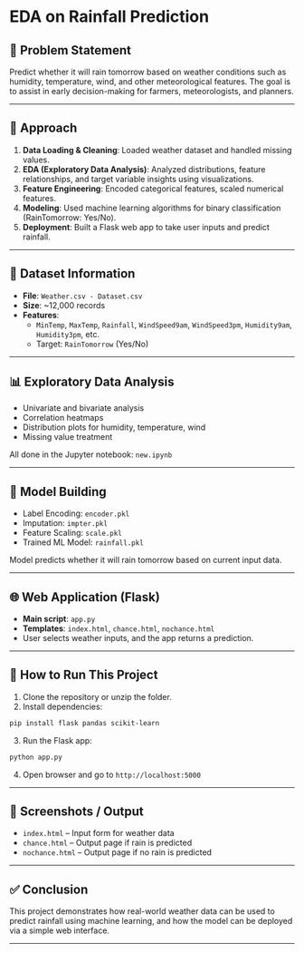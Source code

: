 # EDA on Rainfall Prediction

## 🧠 Problem Statement

Predict whether it will rain tomorrow based on weather conditions such as humidity, temperature, wind, and other meteorological features. The goal is to assist in early decision-making for farmers, meteorologists, and planners.

---

## 🧪 Approach

1. **Data Loading & Cleaning**: Loaded weather dataset and handled missing values.
2. **EDA (Exploratory Data Analysis)**: Analyzed distributions, feature relationships, and target variable insights using visualizations.
3. **Feature Engineering**: Encoded categorical features, scaled numerical features.
4. **Modeling**: Used machine learning algorithms for binary classification (RainTomorrow: Yes/No).
5. **Deployment**: Built a Flask web app to take user inputs and predict rainfall.

---

## 📂 Dataset Information

- **File**: `Weather.csv - Dataset.csv`
- **Size**: \~12,000 records
- **Features**:
  - `MinTemp`, `MaxTemp`, `Rainfall`, `WindSpeed9am`, `WindSpeed3pm`, `Humidity9am`, `Humidity3pm`, etc.
  - Target: `RainTomorrow` (Yes/No)

---

## 📊 Exploratory Data Analysis

- Univariate and bivariate analysis
- Correlation heatmaps
- Distribution plots for humidity, temperature, wind
- Missing value treatment

All done in the Jupyter notebook: `new.ipynb`

---

## 🤖 Model Building

- Label Encoding: `encoder.pkl`
- Imputation: `impter.pkl`
- Feature Scaling: `scale.pkl`
- Trained ML Model: `rainfall.pkl`

Model predicts whether it will rain tomorrow based on current input data.

---

## 🌐 Web Application (Flask)

- **Main script**: `app.py`
- **Templates**: `index.html`, `chance.html`, `nochance.html`
- User selects weather inputs, and the app returns a prediction.

---

## 🧭 How to Run This Project

1. Clone the repository or unzip the folder.
2. Install dependencies:

```bash
pip install flask pandas scikit-learn
```

3. Run the Flask app:

```bash
python app.py
```

4. Open browser and go to `http://localhost:5000`

---

## 📸 Screenshots / Output

- `index.html` – Input form for weather data
- `chance.html` – Output page if rain is predicted
- `nochance.html` – Output page if no rain is predicted

---

## ✅ Conclusion

This project demonstrates how real-world weather data can be used to predict rainfall using machine learning, and how the model can be deployed via a simple web interface.

---




